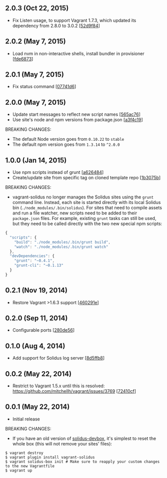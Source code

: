 ## 2.0.3 (Oct 22, 2015)

 - Fix Listen usage, to support Vagrant 1.7.3, which updated its dependency from 2.8.0 to 3.0.2 [[52d9f84](https://github.com/solidusjs/vagrant-solidus/commit/52d9f8473940ff5ce99ae4e3a3b7042fd59782fd)]

## 2.0.2 (May 7, 2015)

 - Load nvm in non-interactive shells, install bundler in provisioner [[fde6873](https://github.com/solidusjs/vagrant-solidus/commit/fde6873241d1975adef9a5e3866714c08385fa81)]

## 2.0.1 (May 7, 2015)

 - Fix status command [[07741d6](https://github.com/solidusjs/vagrant-solidus/commit/07741d63646598a233235e393f067632e78ec8d5)]

## 2.0.0 (May 7, 2015)

 - Update start messages to reflect new script names [[565ac76](https://github.com/solidusjs/vagrant-solidus/commit/565ac76e72bc1a13413ebb62d331fd172c199932)]
 - Use site's node and npm versions from package.json [[a3f4c19](https://github.com/solidusjs/vagrant-solidus/commit/a3f4c19a50766623c26209012c59d219223e298c)]

BREAKING CHANGES:

 - The default Node version goes from `0.10.22` to `stable`
 - The default npm version goes from `1.3.14` to `^2.0.0`

## 1.0.0 (Jan 14, 2015)

 - Use npm scripts instead of grunt [[a626484](https://github.com/solidusjs/vagrant-solidus/commit/a626484dbd6a17122c4d5dd0d4afb39b62ce38ed)]
 - Create/update site from specific tag on cloned template repo [[1b3075b](https://github.com/solidusjs/vagrant-solidus/commit/1b3075b00a06422281ec4f321126b6d42d0e1af6)]

BREAKING CHANGES:

 - vagrant-solidus no longer manages the Solidus sites using the `grunt` command line. Instead, each site is started directly with its local Solidus bin (`./node_modules/.bin/solidus`). For sites that need to compile assets and run a file watcher, new scripts need to be added to their `package.json` files. For example, existing `grunt` tasks can still be used, but they need to be called directly with the two new special npm scripts:

  ```javascript
  {
    "scripts": {
      "build": "./node_modules/.bin/grunt build",
      "watch": "./node_modules/.bin/grunt watch"
    },
    "devDependencies": {
      "grunt": "~0.4.1",
      "grunt-cli": "~0.1.13"
    }
  }
  ```

## 0.2.1 (Nov 19, 2014)

 - Restore Vagrant >1.6.3 support [[460291e](https://github.com/solidusjs/vagrant-solidus/commit/460291e0338e3deefe87873fc1b3e70b6882bd67)]

## 0.2.0 (Sep 11, 2014)

 - Configurable ports [[280de56](https://github.com/solidusjs/vagrant-solidus/commit/280de5624e6f49fd8f56e40c4ab385b922f0169e)]

## 0.1.0 (Aug 4, 2014)

 - Add support for Solidus log server [[8d5ffb8](https://github.com/solidusjs/vagrant-solidus/commit/8d5ffb8a985013f5258676154840e200d9ae4595)]

## 0.0.2 (May 22, 2014)

 - Restrict to Vagrant 1.5.x until this is resolved: https://github.com/mitchellh/vagrant/issues/3769 [[72410cf](https://github.com/solidusjs/vagrant-solidus/commit/72410cfb07ac126be004ce6dd9abc397fbb26806)]

## 0.0.1 (May 22, 2014)

 - Initial release

BREAKING CHANGES:

 - If you have an old version of [solidus-devbox](https://github.com/solidusjs/solidus-devbox), it's simplest to reset the whole box (this will not remove your sites' files):

  ```
  $ vagrant destroy
  $ vagrant plugin install vagrant-solidus
  $ vagrant solidus-box init # Make sure to reapply your custom changes to the new Vagrantfile
  $ vagrant up
  ```
